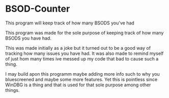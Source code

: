 # BSOD-Counter
This program will keep track of how many BSODS you've had

This program was made for the sole purpose of keeping track of how many BSODS you have had.

This was made initially as a joke but it turned out to be a good way of tracking how many issues you have had.
It was also made to remind myself of just hom many times ive messed up my code that bad to cause such a thing.

I may build apon this programm maybe adding more info such to why you bluescreened and maybe some more features.
Yet this is pointless since WinDBG is a thing and that is used for that sole purpose among other things.
